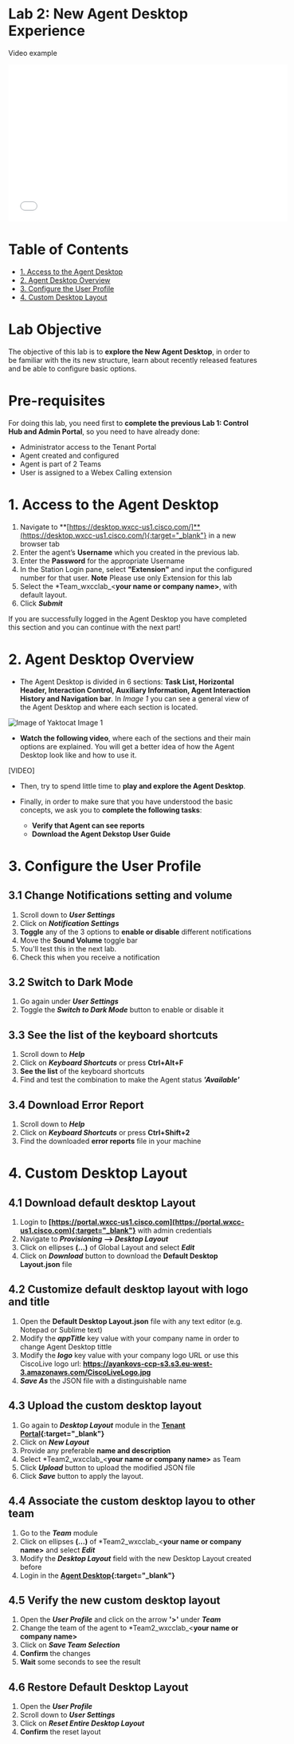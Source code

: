# Lab 2: New Agent Desktop Experience

Video example

<iframe width="560" height="315" src="Lab2_Section1.html" frameborder="0" allow="accelerometer; autoplay; clipboard-write; encrypted-media; gyroscope; picture-in-picture" allowfullscreen></iframe>


# Table of Contents

- [1. Access to the Agent Desktop](#1-access-to-the-agent-desktop)
- [2. Agent Desktop Overview](#2-agent-desktop-overview)
- [3. Configure the User Profile](#3-configure-the-user-profile)
- [4. Custom Desktop Layout](#4-custom-desktop-layout)


# Lab Objective

The objective of this lab is to **explore the New Agent Desktop**, in order to be familiar with the its new structure, learn about recently released features and be able to configure basic options.

# Pre-requisites

For doing this lab, you need first to **complete the previous Lab 1: Control Hub and Admin Portal**, so you need to have already done:
* Administrator access to the Tenant Portal
* Agent created and configured
* Agent is part of 2 Teams
* User is assigned to a Webex Calling extension


# 1. Access to the Agent Desktop

1. Navigate to **[https://desktop.wxcc-us1.cisco.com/]**(https://desktop.wxcc-us1.cisco.com/){:target="_blank"} in a new browser tab
2. Enter the agent’s **Username** which you created in the previous lab.
3. Enter the **Password** for the appropriate Username
4. In the Station Login pane, select **"Extension"** and input the configured number for that user. 
**Note** Please use only Extension for this lab
6. Select the *Team_wxcclab_<**your name or company name>**, with default layout. 
7. Click **_Submit_**
			
If you are successfully logged in the Agent Desktop you have completed this section and you can continue with the next part!



# 2. Agent Desktop Overview

* The Agent Desktop is divided in 6 sections: **Task List, Horizontal Header, Interaction Control, Auxiliary Information, Agent Interaction History and Navigation bar**. In *Image 1* you can see a general view of the Agent Desktop and where each section is located.


![Image of Yaktocat](AgentDesktopOverview.png)
Image 1


* **Watch the following video**, where each of the sections and their main options are explained. You will get a better idea of how the Agent Desktop look like and how to use it.

[VIDEO]


* Then, try to spend little time to **play and explore the Agent Desktop**.


* Finally, in order to make sure that you have understood the basic concepts, we ask you to **complete the following tasks**:
   - **Verify that Agent can see reports**
   - **Download the Agent Dekstop User Guide**


 


# 3. Configure the User Profile

## 3.1 Change Notifications setting and volume
1. Scroll down to **_User Settings_**
2. Click on **_Notification Settings_**
3. **Toggle** any of the 3 options to **enable or disable** different notifications
4. Move the **Sound Volume** toggle bar
5. You'll test this in the next lab.
6. Check this when you receive a notification
		
## 3.2 Switch to Dark Mode
1. Go again under **_User Settings_**
2. Toggle the **_Switch to Dark Mode_** button to enable or disable it
		
## 3.3 See the list of the keyboard shortcuts
1. Scroll down to **_Help_**
2. Click on **_Keyboard Shortcuts_** or press **Ctrl+Alt+F**
3. **See the list** of the keyboard shortcuts
4. Find and test the combination to make the Agent status **_'Available'_**
		
## 3.4 Download Error Report
1. Scroll down to **_Help_**
2. Click on **_Keyboard Shortcuts_** or press **Ctrl+Shift+2**
3. Find the downloaded **error reports** file in your machine



# 4. Custom Desktop Layout

## 4.1 Download default desktop Layout
1. Login to **[https://portal.wxcc-us1.cisco.com](https://portal.wxcc-us1.cisco.com){:target="_blank"}** with admin credentials​
2. Navigate to **_Provisioning_ –> _Desktop Layout_**​
3. Click on ellipses **(…)** of Global Layout and select **_Edit_** ​
4. Click on **_Download_** button to download the **Default Desktop Layout.json** file

## 4.2 Customize default desktop layout with logo and title
1. Open the **Default Desktop Layout.json** file with any text editor (e.g. Notepad or Sublime text)​
2. Modify the **_appTitle_** key value with your company name in order to change Agent Desktop tittle
3. Modify the **_logo_** key value with your company logo URL or use this CiscoLive logo url: **https://ayankovs-ccp-s3.s3.eu-west-3.amazonaws.com/CiscoLiveLogo.jpg**
4. **_Save As_** the JSON file with a distinguishable name

## 4.3 Upload the custom desktop layout 
1. Go again to **_Desktop Layout_** module in the **[Tenant Portal](https://portal.wxcc-us1.cisco.com){:target="_blank"}**
2. Click on **_New Layout_**
3. Provide any preferable **name and description** 
4. Select *Team2_wxcclab_<**your name or company name>** as Team		
5. Click **_Upload_** button to upload the modified JSON file​		
6. Click **_Save_** button to apply the layout.

## 4.4 Associate the custom desktop layou to other team
1. Go to the **_Team_** module
2. Click on ellipses **(…)** of *Team2_wxcclab_<**your name or company name>** and select **_Edit_**
3. Modify the **_Desktop Layout_** field with the new Desktop Layout created before
4. Login in the **[Agent Desktop](https://desktop.wxcc-us1.cisco.com/){:target="_blank"}**

## 4.5 Verify the new custom desktop layout
1. Open the **_User Profile_** and click on the arrow **'>'** under **_Team_**
2. Change the team of the agent to *Team2_wxcclab_<**your name or company name>**
3. Click on **_Save Team Selection_**
4. **Confirm** the changes
5. **Wait** some seconds to see the result

## 4.6 Restore Default Desktop Layout
1. Open the **_User Profile_**
2. Scroll down to **_User Settings_**
3. Click on **_Reset Entire Desktop Layout_**
4. **Confirm** the reset layout



